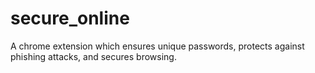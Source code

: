 # secure_online
A chrome extension which ensures unique passwords, protects against phishing attacks, and secures browsing.
